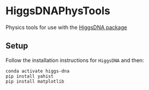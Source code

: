 # HiggsDNAPhysTools
Physics tools for use with the [HiggsDNA package](https://gitlab.cern.ch/HiggsDNA-project/HiggsDNA)

## Setup
Follow the installation instructions for `HiggsDNA` and then:
```
conda activate higgs-dna
pip install yahist
pip install matplotlib
```
